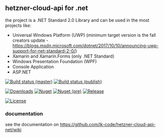 ## hetzner-cloud-api for .net

the project is a .NET Standard 2.0 Library and can be used in the most projects like:

- Universal Windows Platform (UWP) (minimum target version is the fall creators update - https://blogs.msdn.microsoft.com/dotnet/2017/10/10/announcing-uwp-support-for-net-standard-2-0/)
- Xamarin and Xamarin.Forms (only .NET Standard)
- Windows Presentation Foundation (WPF)
- Console Application
- ASP.NET

[![Build status (master)](https://img.shields.io/appveyor/ci/lk-code/hetzner-cloud-api-net.svg?style=flat-square&&label=master)](https://ci.appveyor.com/api/projects/status/uf1w72wk85dau7qd?svg=true)
[![Build status (publish)](https://img.shields.io/appveyor/ci/lk-code/hetzner-cloud-api-net.svg?style=flat-square&&label=publish)](https://ci.appveyor.com/api/projects/status/uf1w72wk85dau7qd?svg=true)

[![Downloads](https://img.shields.io/nuget/dt/hetznercloudapi.svg?style=flat-square)](http://www.nuget.org/packages/hetznercloudapi/)
[![Nuget](https://img.shields.io/nuget/v/hetznercloudapi.svg?style=flat-square)](http://nuget.org/packages/hetznercloudapi)
[![Nuget (pre)](https://img.shields.io/nuget/vpre/hetznercloudapi.svg?style=flat-square&label=nuget-pre)](http://nuget.org/packages/hetznercloudapi)
[![Release](https://img.shields.io/github/release/lk-code/hetzner-cloud-api-net.svg?style=flat-square)](https://github.com/lk-code/hetzner-cloud-api-net/releases/latest)

[![License](https://img.shields.io/github/license/lk-code/hetzner-cloud-api-net.svg?style=flat-square)](https://github.com/lk-code/hetzner-cloud-api-net/blob/master/LICENSE)

### documentation

see the documentation on https://github.com/lk-code/hetzner-cloud-api-net/wiki

